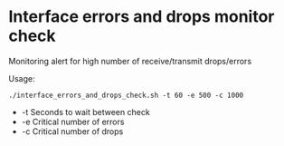 # Interface errors and drops monitor check
Monitoring alert for high number of receive/transmit drops/errors

Usage:

`./interface_errors_and_drops_check.sh -t 60 -e 500 -c 1000`
* -t Seconds to wait between check
* -e Critical number of errors
* -c Critical number of drops

